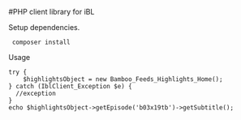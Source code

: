 #PHP client library for iBL

Setup dependencies.

     composer install
     
Usage

    try {
        $highlightsObject = new Bamboo_Feeds_Highlights_Home();
    } catch (IblClient_Exception $e) {
      //exception
    }
    echo $highlightsObject->getEpisode('b03x19tb')->getSubtitle();